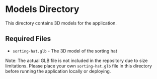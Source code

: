 # Models Directory

This directory contains 3D models for the application.

## Required Files

- `sorting-hat.glb` - The 3D model of the sorting hat

Note: The actual GLB file is not included in the repository due to size limitations. Please place your own `sorting-hat.glb` file in this directory before running the application locally or deploying.